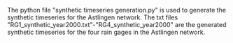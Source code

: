 The python file "synthetic timeseries generation.py" is used to generate the synthetic timeseries for the Astlingen network.
The txt files "RG1_synthetic_year2000.txt"-"RG4_synthetic_year2000" are the generated synthetic timeseries for the four rain gages in the Astlingen network.
